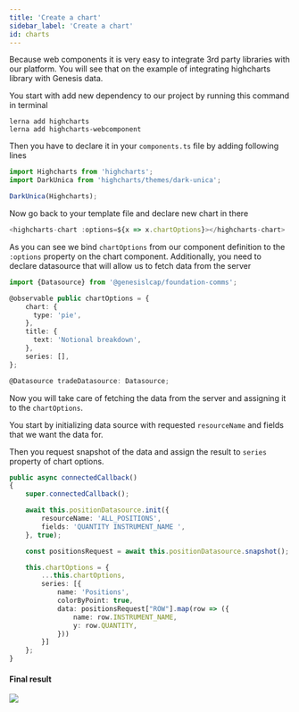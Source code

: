 ```yaml
---
title: 'Create a chart'
sidebar_label: 'Create a chart'
id: charts
---
```


Because web components it is very easy to integrate 3rd party libraries with our platform. 
You will see that on the example of integrating highcharts library with Genesis data.

You start with add new dependency to our project by running this command in terminal

```shell title='/client/web/'
lerna add highcharts
lerna add highcharts-webcomponent
```

Then you have to declare it in your `components.ts` file by adding following lines

```typescript title='components.ts'
import Highcharts from 'highcharts';
import DarkUnica from 'highcharts/themes/dark-unica';

DarkUnica(Highcharts);
```

Now go back to your template file and declare new chart in there

```typescript title='home.template.ts'
<highcharts-chart :options=${x => x.chartOptions}></highcharts-chart>
```

As you can see we bind `chartOptions` from our component definition to the `:options` property on the chart component.
Additionally, you need to declare datasource that will allow us to fetch data from the server

```typescript title='home.ts'
import {Datasource} from '@genesislcap/foundation-comms';

@observable public chartOptions = {
    chart: {
      type: 'pie',
    },
    title: {
      text: 'Notional breakdown',
    },
    series: [],
};

@Datasource tradeDatasource: Datasource;
```

Now you will take care of fetching the data from the server and assigning it to the `chartOptions`.

You start by initializing data source with requested `resourceName` and fields that we want the data for.

Then you request snapshot of the data and assign the result to `series` property of chart options.

```typescript title="home.ts"
public async connectedCallback()
{
    super.connectedCallback();

    await this.positionDatasource.init({
        resourceName: 'ALL_POSITIONS',
        fields: 'QUANTITY INSTRUMENT_NAME ',
    }, true);

    const positionsRequest = await this.positionDatasource.snapshot();

    this.chartOptions = {
        ...this.chartOptions,
        series: [{
            name: 'Positions',
            colorByPoint: true,
            data: positionsRequest["ROW"].map(row => ({
                name: row.INSTRUMENT_NAME,
                y: row.QUANTITY,
            }))
        }]
    };
}
```

#### Final result

![](/img/charts.png)
